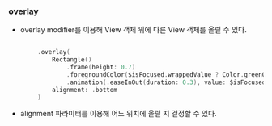 ### overlay
- overlay modifier를 이용해 View 객체 위에 다른 View 객체를 올릴 수 있다.

```swift

        .overlay(
            Rectangle()
                .frame(height: 0.7)
                .foregroundColor($isFocused.wrappedValue ? Color.green02 : Color.gray00)
                .animation(.easeInOut(duration: 0.3), value: $isFocused.wrappedValue),
            alignment: .bottom
        )
```
- alignment 파라미터를 이용해 어느 위치에 올릴 지 결정할 수 있다.
